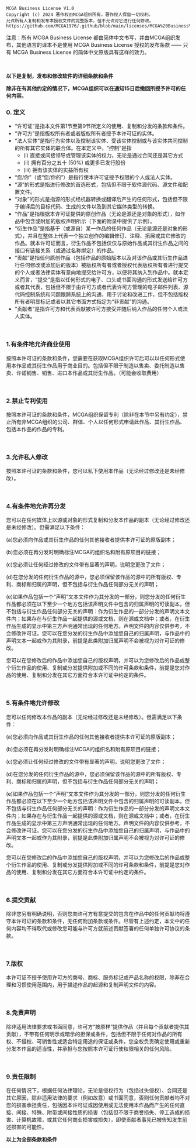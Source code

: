 ```
MCGA Business License V1.0
Copyright (c) 2024 著作权由MCGA组织所有，著作权人保留一切权利。
允许所有人复制和发布本授权文件的完整版本，但不允许对它进行任何修改。
https://github.com/MCGA1976/.github/blob/main/licenses/MCGA%20Business%20License.md
```

注意：所有 MCGA Business License 都由简体中文书写，并由MCGA组织发布，其他语言的译本不是使用 MCGA Business License 授权的发布条款 —— 只有 MCGA Business License 的简体中文原版具有这样的效力。

<br />

**以下是复制，发布和修改软件的详细条款和条件**

**除非在有其他约定的情况下，MCGA组织可以在通知15日后撤回所授予许可的任何内容。**

### 0. 定义

- “许可证”是指本文件第1节至第9节所定义的使用、复制和分发的条款和条件。
- “许可方”是指版权所有者或者版权所有者授予本许可证的实体。
- “法人实体”是指行为实体以及控制该实体、受该实体控制或与该实体共同控制的所有其它实体的联合体。在本定义中，“控制”是指
  - (i) 直接或间接领导或管理该实体的权力，无论是通过合同还是其它方式
  - (ii) 拥有百分之五十 (50%) 或更多已发行股份
  - (iii) 拥有该实体的实益所有权
- “您/你”（或“您/你的”）是指行使本许可证授予权限的个人或法人实体。
- “源”的形式是指进行修改的首选形式，包括但不限于软件源代码、源文件和配置文件。
- “对象”的形式是指源的形式经机器转换或翻译后产生的任何形式，包括但不限于编译后的目标代码、生成的文件以及到其它媒体类型的转换。
- “作品”是指根据本许可证提供的原创作品（无论是源还是对象的形式），如作品中包含或附加的版权声明所示（下面的附录中提供了示例）。
- “衍生作品”是指基于（或源自）某一作品的任何作品（无论是源还是对象的形式），并且在整体上代表一个独立创作的编辑修订、注释、拓展或其它修改的作品。就本许可证而言，衍生作品不包括仅仅与原始作品或其衍生作品之间的接口有链接关系（或通过名称绑定）的作品。
- “贡献”是指任何原创作品（包括作品的原始版本以及对该作品或其衍生作品进行任何修改或添加后的版本）被版权所有者或者授权代表版权所有者进行提交的个人或者法律实体有意向地提交给许可方，以便将其纳入到作品中。就本定义而言，“提交”是指以任何形式的电子、口头或书面沟通的形式发送给许可方或者其代表，包括但不限于由许可方或者代表许可方管理的电子邮件列表、源代码控制系统和问题跟踪系统上的沟通，用于讨论和改进工作，但不包括版权所有者明显标记或者以其它书面方式指定为“非贡献”的沟通。
- “贡献者”是指许可方和代表贡献被许可方接受并随后纳入作品的任何个人或法人实体。

<br />

### 1.有条件地允许商业使用

按照本许可证的条款和条件，您需要在获取MCGA组织许可后可以以任何形式使用本作品或其衍生作品用于商业目的。包括但不限于制造以售卖、委托制造以售卖、许诺销售、销售、进口本作品或其衍生作品。（可能会收取费用）

<br />

### 2.禁止专利使用

按照本许可证的条款和条件，MCGA组织保留专利（除非在本节中另有约定），禁止所有非MCGA组织的公司、群体、个人以任何形式申请此作品、其衍生作品、包括本作品的作品的专利。

<br />

### 3.允许私人修改

按照本许可证的条款和条件，您可以私下使用本作品（无论经过修改还是未经修改）。

<br />

### 4.有条件地允许再分发

您可以在任何媒体上以源或对象的形式复制和分发本作品的副本（无论经过修改还是未经修改）。但需满足以下条件：

(a)您必须向作品或其衍生作品的任何其他接收者提供本许可证的原版副本；

(b)您必须在再分发时明确标注MCGA的组织名和附有原项目的链接；

(c)您必须让任何经过修改的文件带有显著的声明，说明您更改了文件；

(d)在您分发的任何衍生作品的源中，您必须保留该作品的源中的所有版权、专利、商标和归属的声明，但不包括与衍生作品任何部分无关的声明；

(e)如果作品包括一个“声明”文本文件作为其分发的一部分，则您分发的任何衍生作品都必须在以下至少一个地方包括该声明文件中包含的归属声明的可读副本，但不包括与衍生作品任何部分无关的声明：作为衍生作品的一部分分发的声明文本文件内；如果存在与衍生作品一起提供的源或文档，则在源或文档中；或者，在衍生作品生成的显示中第三方声明通常出现的任何地方。声明文件的内容仅供参考，不会修改许可证。您可以在您分发的衍生作品中添加您自己的归属声明，与作品中的声明文本一起或作为其附录，前提是此类附加归属声明不会被视为对许可证的修改。

您可以在您修改后的作品中添加您自己的版权声明，并可以为您修改后的作品或整个衍生作品的使用、复制或分发提供附加或不同的许可条款和条件，前提是您对作品的使用、复制和分发在其它方面符合本许可证中约定的条件。

<br />

### 5.有条件地允许修改

您可以任何修改本作品的副本（无论经过修改还是未经修改）。但需满足以下条件：

(a)您必须向作品或其衍生作品的任何其他接收者提供本许可证的原版副本；

(b)您必须在再分发时明确标注MCGA的组织名和附有原项目的链接；

(c)您必须让任何经过修改的文件带有显著的声明，说明您更改了文件；

(d)在您分发的任何衍生作品的源中，您必须保留该作品的源中的所有版权、专利、商标和归属的声明，但不包括与衍生作品任何部分无关的声明；

(e)如果作品包括一个“声明”文本文件作为其分发的一部分，则您分发的任何衍生作品都必须在以下至少一个地方包括该声明文件中包含的归属声明的可读副本，但不包括与衍生作品任何部分无关的声明：作为衍生作品的一部分分发的声明文本文件内；如果存在与衍生作品一起提供的源或文档，则在源或文档中；或者，在衍生作品生成的显示中第三方声明通常出现的任何地方。声明文件的内容仅供参考，不会修改许可证。您可以在您分发的衍生作品中添加您自己的归属声明，与作品中的声明文本一起或作为其附录，前提是此类附加归属声明不会被视为对许可证的修改。

您可以在您修改后的作品中添加您自己的版权声明，并可以为您修改后的作品或整个衍生作品的使用、复制或分发提供附加或不同的许可条款和条件，前提是您对作品的使用、复制和分发在其它方面符合本许可证中约定的条件。

<br />

### 6.提交贡献

除非您另有明确说明，否则您向许可方有意提交的包含在作品中的任何贡献均将遵守本许可证的条款和条件，无任何附加条款或条件。尽管有上述约定，本文中的任何内容均不得取代或修改您可能与许可方就前述贡献签署的任何单独许可协议的条款。

<br />

### 7.版权

本许可证不授予使用许可方的商号、商标、服务标记或产品名称的权限，除非在合理和习惯使用范围内，用于描述作品的起源和复制声明文件的内容。

<br />

### 8.免责声明

除非适用法律要求或书面同意，许可方“按原样”提供作品（并且每个贡献者提供其贡献），不带有任何明示或暗示的担保或条件，包括但不限于任何对作品的所有权、不侵权、可销售性或适合特定用途的保证或条件。您全权负责确定使用或重新分发本作品的适当性，并承担与您按照本许可证行使权限相关的任何风险。

<br />

### 9.责任限制

在任何情况下，根据任何法律理论，无论是侵权行为（包括过失侵权）、合同还是其它原因，除非适用法律的要求（例如故意）或书面同意，否则任何贡献者均不对您的损害承担责任，包括因本许可证或因使用或无法使用本作品而产生的任何直接、间接、特殊、附带或间接性质的损害（包括但不限于商誉损失、停工造成的损害、计算机故障，或其它任何商业损害或损失），即使贡献者事先已被告知发生前述损害的可能性。

**以上为全部条款和条件**